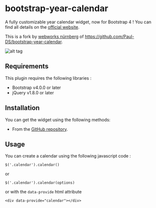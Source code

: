 # bootstrap-year-calendar
A fully customizable year calendar widget, now for Bootstrap 4 !
You can find all details on the [official website](http://www.bootstrap-year-calendar.com/).

This is a fork by [webworks nürnberg](https://wwnbg.de) of https://github.com/Paul-DS/bootstrap-year-calendar.


![alt tag](http://www.bootstrap-year-calendar.com/img/calendar.png)

## Requirements

This plugin requires the following libraries :
- Bootstrap v4.0.0 or later
- jQuery v1.8.0 or later

## Installation
You can get the widget using the following methods:
- From the [GitHub repository](https://github.com/webworksnbg/bootstrap-year-calendar).

## Usage

You can create a calendar using the following javascript code :
```
$('.calendar').calendar()
```
or
```
$('.calendar').calendar(options)
```
or with the `data-provide` html attribute 
```
<div data-provide="calendar"></div>
```
